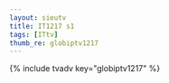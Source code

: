 ```yaml
--- 
layout: sieutv
title: IT1217 s1
tags: [ITtv]
thumb_re: globiptv1217
---
```

{% include tvadv key="globiptv1217" %} 

